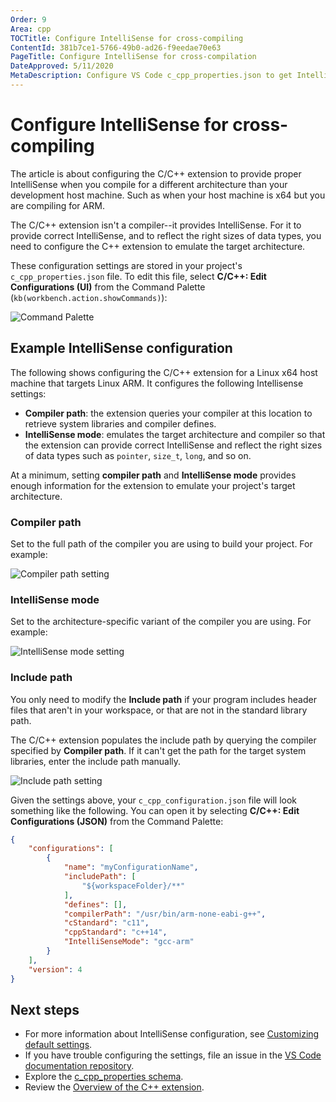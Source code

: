 ```yaml
---
Order: 9
Area: cpp
TOCTitle: Configure IntelliSense for cross-compiling
ContentId: 381b7ce1-5766-49b0-ad26-f9eedae70e63
PageTitle: Configure IntelliSense for cross-compilation
DateApproved: 5/11/2020
MetaDescription: Configure VS Code c_cpp_properties.json to get IntelliSense when you are compiling for a different platform
---
```

# Configure IntelliSense for cross-compiling

The article is about configuring the C/C++ extension to provide proper IntelliSense when you compile for a different architecture than your development host machine. Such as when your host machine is x64 but you are compiling for ARM.

The C/C++ extension isn't a compiler--it provides IntelliSense. For it to provide correct IntelliSense, and to reflect the right sizes of data types, you need to configure the C++ extension to emulate the target architecture.

These configuration settings are stored in your project's `c_cpp_properties.json` file. To edit this file, select **C/C++: Edit Configurations (UI)** from the Command Palette (`kb(workbench.action.showCommands)`):

![Command Palette](images/cpp/command-palette.png)

## Example IntelliSense configuration

 The following shows configuring the C/C++ extension for a Linux x64 host machine that targets Linux ARM.  It configures the following Intellisense settings:

- **Compiler path**: the extension queries your compiler at this location to retrieve system libraries and compiler defines.
- **IntelliSense mode**: emulates the target architecture and compiler so that the extension can provide correct IntelliSense and reflect the right sizes of data types such as `pointer`, `size_t`, `long`, and so on.

At a minimum, setting **compiler path** and **IntelliSense mode** provides enough information for the extension to emulate your project's target  architecture.

### Compiler path

Set to the full path of the compiler you are using to build your project. For example:

![Compiler path setting](images/intellisense/compiler-path.png)

### IntelliSense mode

Set to the architecture-specific variant of the compiler you are using. For example:

![IntelliSense mode setting](images/intellisense/intellisense-mode.png)

### Include path

You only need to modify the **Include path** if your program includes header files that aren't in your workspace, or that are not in the standard library path.

The C/C++ extension populates the include path by querying the compiler specified by **Compiler path**. If it can't get the path for the target system libraries, enter the include path manually.

![Include path setting](images/intellisense/include-path.png)

Given the settings above, your `c_cpp_configuration.json` file will look something like the following. You can open it by selecting **C/C++: Edit Configurations (JSON)** from the Command Palette:

```json
{
    "configurations": [
        {
            "name": "myConfigurationName",
            "includePath": [
                "${workspaceFolder}/**"
            ],
            "defines": [],
            "compilerPath": "/usr/bin/arm-none-eabi-g++",
            "cStandard": "c11",
            "cppStandard": "c++14",
            "IntelliSenseMode": "gcc-arm"
        }
    ],
    "version": 4
}
```

## Next steps

- For more information about IntelliSense configuration, see [Customizing default settings](/docs/customize-default-settings-cpp).
- If you have trouble configuring the settings, file an issue in the [VS Code documentation repository](https://github.com/Microsoft/vscode-docs/issues).
- Explore the [c_cpp_properties schema](/docs/c-cpp-properties-schema-reference).
- Review the [Overview of the C++ extension](/docs/languages/cpp.md).